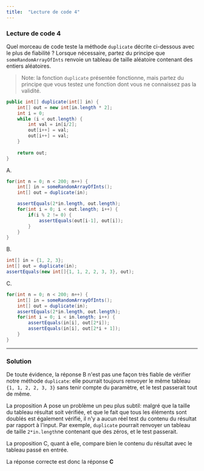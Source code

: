 ```yaml
---
title:  "Lecture de code 4"
---
```


### Lecture de code 4

Quel morceau de code teste la méthode `duplicate` décrite ci-dessous avec le plus de fiabilité ?
Lorsque nécessaire, partez du principe que `someRandomArrayOfInts` renvoie un tableau de taille aléatoire contenant des entiers aléatoires.
> Note: la fonction `duplicate` présentée fonctionne, mais partez du principe que vous testez une fonction dont vous ne connaissez pas la validité. 

```java
public int[] duplicate(int[] in) {
	int[] out = new int[in.length * 2];
	int i = 0;
	while (i < out.length) {
		int val = in[i/2];
		out[i++] = val;
		out[i++] = val;
	}
	
	return out;
}
```

A.
```java
for(int n = 0; n < 200; n++) {
	int[] in = someRandomArrayOfInts();
	int[] out = duplicate(in); 

	assertEquals(2*in.length, out.length);
	for(int i = 0; i < out.length; i++) {
		if(i % 2 != 0) {
			assertEquals(out[i-1], out[i]);
		}
	}
}
```

B.
```java
int[] in = {1, 2, 3};
int[] out = duplicate(in);
assertEquals(new int[]{1, 1, 2, 2, 3, 3}, out);
```

C.
```java
for(int n = 0; n < 200; n++) {
	int[] in = someRandomArrayOfInts();
	int[] out = duplicate(in);
	assertEquals(2*in.length, out.length);
	for(int i = 0; i < in.length; i++) {
		assertEquals(in[i], out[2*i]);
		assertEquals(in[i], out[2*i + 1]);
	}
}
```

***

### Solution

De toute évidence, la réponse B n'est pas une façon très fiable de vérifier notre méthode `duplicate`: elle pourrait toujours renvoyer le même tableau `{1, 1, 2, 2, 3, 3}` sans tenir compte du paramètre, et le test passerait tout de même.

La proposition A pose un problème un peu plus subtil: malgré que la taille du tableau résultat soit vérifiée, et que le fait que tous les éléments sont doublés est également vérifié, il n'y a aucun réel test du contenu du résultat par rapport à l'input. Par exemple, `duplicate` pourrait renvoyer un tableau de taille `2*in.length`ne contenant que des zéros, et le test passerait.

La proposition C, quant à elle, compare bien le contenu du résultat avec le tableau passé en entrée.

La réponse correcte est donc la réponse **C**